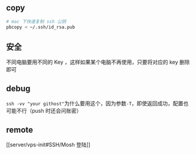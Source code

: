 
## copy

```sh
# mac 下快速复制 ssh 公钥
pbcopy < ~/.ssh/id_rsa.pub 
```

## 安全

不同电脑要用不同的 Key ，这样如果某个电脑不再使用，只要将对应的 key 删除即可

## debug

`ssh -vv "your githost"`为什么要用这个，因为参数`-T`，即使返回成功，配置也可能不行（push 时还会问账密）

## remote

[[server/vps-init#SSH/Mosh 登陆]]